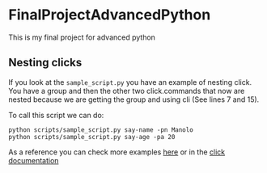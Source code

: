 # FinalProjectAdvancedPython
This is my final project for advanced python

## Nesting clicks

If you look at the `sample_script.py` you have an example of nesting click. You have a group and then the other two click.commands that now are nested because we are getting the group and using cli (See lines 7 and 15).

To call this script we can do:

    python scripts/sample_script.py say-name -pn Manolo
    python scripts/sample_script.py say-age -pa 20

As a reference you can check more examples [here](https://stackoverflow.com/questions/34643620/how-can-i-split-my-click-commands-each-with-a-set-of-sub-commands-into-multipl) or in the [click documentation](https://click.palletsprojects.com/en/8.1.x/commands/)